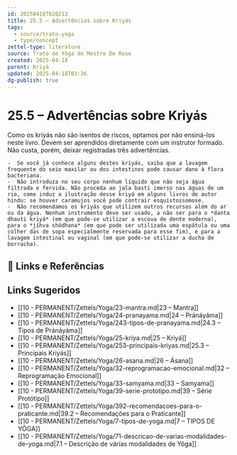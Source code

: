 ```yaml
---
id: 20250418T020213
title: 25.5 – Advertências sobre Kriyás
tags:
  - source/trato-yoga
  - type/concept
zettel-type: literature
source: Trato de Yôga do Mestre De Rose
created: 2025-04-18
parent: Kriyá
updated: 2025-04-18T03:26
dg-publish: true
---
```


# 25.5 – Advertências sobre Kriyás

Como os kriyás não são isentos de riscos, optamos por não ensiná-los neste livro. Devem ser aprendidos diretamente com um instrutor formado. Não custa, porém, deixar registradas três advertências.

    -  Se você já conhece alguns destes kriyás, saiba que a lavagem frequente do seio maxilar ou dos intestinos pode causar dano à flora bacteriana.
    -  Não introduza no seu corpo nenhum líquido que não seja água filtrada e fervida. Não proceda ao jala basti imerso nas águas de um rio, como induz a ilustração desse kriyá em alguns livros de autor hindu: se houver caramujos você pode contrair esquistossomose.
    -  Não recomendamos os kriyás que utilizem outros recursos além do ar ou da água. Nenhum instrumento deve ser usado, a não ser para o *danta dhauti kriyá* (em que pode-se utilizar a escova de dente moderna), para o *jíhva shôdhana* (em que pode ser utilizada uma espátula ou uma colher das de sopa especialmente reservada para esse fim), e para a lavagem intestinal ou vaginal (em que pode-se utilizar a ducha de borracha).

## 🔗 Links e Referências

## Links Sugeridos

- [[10 - PERMANENT/Zettels/Yoga/23-mantra.md\|23 – Mantra]]
- [[10 - PERMANENT/Zettels/Yoga/24-pranayama.md\|24 – Pránáyáma]]
- [[10 - PERMANENT/Zettels/Yoga/243-tipos-de-pranayama.md\|24.3 – Tipos de Pránáyáma]]
- [[10 - PERMANENT/Zettels/Yoga/25-kriya.md\|25 – Kriyá]]
- [[10 - PERMANENT/Zettels/Yoga/253-principais-kriyas.md\|25.3 – Principais Kriyás]]
- [[10 - PERMANENT/Zettels/Yoga/26-asana.md\|26 – Ásana]]
- [[10 - PERMANENT/Zettels/Yoga/32-reprogramacao-emocional.md\|32 – Reprogramação Emocional]]
- [[10 - PERMANENT/Zettels/Yoga/33-samyama.md\|33 – Samyama]]
- [[10 - PERMANENT/Zettels/Yoga/39-serie-prototipo.md\|39 – Série Protótipo]]
- [[10 - PERMANENT/Zettels/Yoga/392-recomendacoes-para-o-praticante.md\|39.2 – Recomendações para o Praticante]]
- [[10 - PERMANENT/Zettels/Yoga/7-tipos-de-yoga.md\|7 – TIPOS DE YÔGA]]
- [[10 - PERMANENT/Zettels/Yoga/71-descricao-de-varias-modalidades-de-yoga.md\|7.1 – Descrição de várias modalidades de Yôga]]